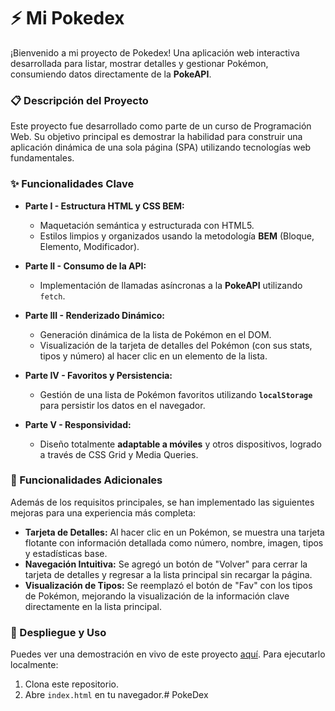 # ⚡️ Mi Pokedex

¡Bienvenido a mi proyecto de Pokedex! Una aplicación web interactiva desarrollada para listar, mostrar detalles y gestionar Pokémon, consumiendo datos directamente de la **PokeAPI**.

### 📋 Descripción del Proyecto
Este proyecto fue desarrollado como parte de un curso de Programación Web. Su objetivo principal es demostrar la habilidad para construir una aplicación dinámica de una sola página (SPA) utilizando tecnologías web fundamentales.

### ✨ Funcionalidades Clave

- **Parte I - Estructura HTML y CSS BEM:**
  - Maquetación semántica y estructurada con HTML5.
  - Estilos limpios y organizados usando la metodología **BEM** (Bloque, Elemento, Modificador).

- **Parte II - Consumo de la API:**
  - Implementación de llamadas asíncronas a la **PokeAPI** utilizando `fetch`.

- **Parte III - Renderizado Dinámico:**
  - Generación dinámica de la lista de Pokémon en el DOM.
  - Visualización de la tarjeta de detalles del Pokémon (con sus stats, tipos y número) al hacer clic en un elemento de la lista.

- **Parte IV - Favoritos y Persistencia:**
  - Gestión de una lista de Pokémon favoritos utilizando **`localStorage`** para persistir los datos en el navegador.

- **Parte V - Responsividad:**
  - Diseño totalmente **adaptable a móviles** y otros dispositivos, logrado a través de CSS Grid y Media Queries.

### 🌟 Funcionalidades Adicionales
Además de los requisitos principales, se han implementado las siguientes mejoras para una experiencia más completa:

- **Tarjeta de Detalles:** Al hacer clic en un Pokémon, se muestra una tarjeta flotante con información detallada como número, nombre, imagen, tipos y estadísticas base.
- **Navegación Intuitiva:** Se agregó un botón de "Volver" para cerrar la tarjeta de detalles y regresar a la lista principal sin recargar la página.
- **Visualización de Tipos:** Se reemplazó el botón de "Fav" con los tipos de Pokémon, mejorando la visualización de la información clave directamente en la lista principal.

### 🚀 Despliegue y Uso
Puedes ver una demostración en vivo de este proyecto [aquí](https://enlace_a_tu_gh_pages.com). Para ejecutarlo localmente:
1. Clona este repositorio.
2. Abre `index.html` en tu navegador.# PokeDex
